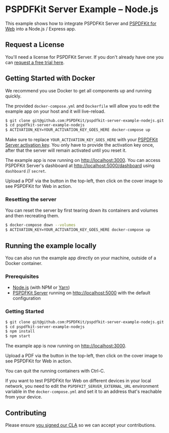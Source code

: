 # PSPDFKit Server Example – Node.js

This example shows how to integrate PSPDFKit Server and
[PSPDFKit for Web](https://pspdfkit.com/web/) into a Node.js / Express app.

## Request a License

You'll need a license for PSPDFKit Server. If you don't already have one
you can [request a free trial here](https://pspdfkit.com/try/).

## Getting Started with Docker

We recommend you use Docker to get all components up and running quickly.

The provided `docker-compose.yml` and `Dockerfile` will allow you to edit the example app on your
host and it will live-reload.

```sh
$ git clone git@github.com:PSPDFKit/pspdfkit-server-example-nodejs.git
$ cd pspdfkit-server-example-nodejs
$ ACTIVATION_KEY=YOUR_ACTIVATION_KEY_GOES_HERE docker-compose up
```

Make sure to replace `YOUR_ACTIVATION_KEY_GOES_HERE` with your [PSPDFKit Server activation key](#request-a-license).
You only have to provide the activation key once, after that the server will remain activated until you reset it.

The example app is now running on <http://localhost:3000>. You can access PSPDFKit Server's
dashboard at <http://localhost:5000/dashboard> using `dashboard` // `secret`.

Upload a PDF via the button in the top-left, then click on the cover image to see PSPDFKit for Web
in action.

### Resetting the server

You can reset the server by first tearing down its containers and volumes and then recreating them.

```sh
$ docker-compose down --volumes
$ ACTIVATION_KEY=YOUR_ACTIVATION_KEY_GOES_HERE docker-compose up
```

## Running the example locally

You can also run the example app directly on your machine, outside of a Docker container.

### Prerequisites

* [Node.js](http://nodejs.org/) (with NPM or [Yarn](https://yarnpkg.com/))
* [PSPDFKit Server](https://pspdfkit.com/guides/web/current/server-backed/setting-up-pspdfkit-server/)
  running on [http://localhost:5000](http://localhost:5000) with the default configuration

### Getting Started

```sh
$ git clone git@github.com:PSPDFKit/pspdfkit-server-example-nodejs.git
$ cd pspdfkit-server-example-nodejs
$ npm install
$ npm start
```

The example app is now running on <http://localhost:3000>.

Upload a PDF via the button in the top-left, then click on the cover image to see PSPDFKit for Web
in action.

You can quit the running containers with Ctrl-C.

If you want to test PSPDFKit for Web on different devices in your local network, you need
to edit the `PSPDFKIT_SERVER_EXTERNAL_URL` environment variable in the `docker-compose.yml` and set it to an address that's reachable from your device.

## Contributing

Please ensure
[you signed our CLA](https://pspdfkit.com/guides/web/current/miscellaneous/contributing/) so we can
accept your contributions.
